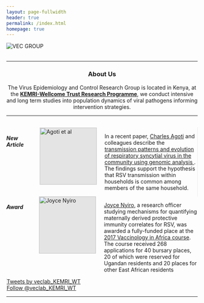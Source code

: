 ```yaml
---
layout: page-fullwidth
header: true
permalink: /index.html
homepage: true
---
```


<div class="row-30">
  <div class="small-12 small-centered columns">
   <!-- <img src="{{ site.url }}/images/banner3.png" alt="VEC GROUP">  -->
   <img src="{{ site.url }}/images/hompepage_img/veclab_members.jpg" alt="VEC GROUP">
  </div>
</div>
<br>

<hr >

<div>
<section>
   <center><h3>About Us</h3>
<p>The Virus Epidemiology and Control Research Group is located in Kenya, at the <a href="http://www.kemri-wellcome.org" target="_blank"><strong>KEMRI-Wellcome Trust Research Programme</strong></a>, we conduct intensive and long term studies into population dynamics of viral pathogens informing intervention strategies.</p></center>
</section>
</div>

<hr>

<br>
<section>
<!--<center>
<a href="{{ site.url }}/about" class="button radius">About us</a>
<a href="{{ site.url }}/research" class="button radius">Our Research</a>
<a href="{{ site.url }}/publications" class="button radius">Publications</a>
<a href="{{ site.url }}/team" class="button radius">The Team</a>
<a href="{{ site.url }}/blog" class="button radius">Read our Blog</a>
<a href="{{ site.url }}/contact" class="button radius">Contact us</a>
</center>

  <!-- Three columns of text below the carousel -->
  <div class="row">
  <div class="large-4 columns  text-center" style="border-right: dotted #d8d8d8 1px;">

  <div class="">
  <h5>New Article</h5>
  </div>
  <br>
  <img class="img-rounded;" style="background: #E4E4E4; height: 150px;" src="{{ site.url }}/images/hompepage_img/agoti-ve-2017.png" alt="Agoti et al">

  <p class="text-justify">
  In a recent paper, <a href="{{ site.url }}/charles-agoti">Charles Agoti</a> and colleagues describe the
  <a href="https://academic.oup.com/ve/article-lookup/doi/10.1093/ve/vex006">transmission patterns
  and evolution of respiratory syncytial virus in the community using genomic analysis </a>. The findings
  support the hypothesis that RSV transmission within households is common among members of the same household.
  </p>

  </div><!-- /.col-lg-4 -->

  <div class="large-4 columns  text-center" >

  <div class="">
  <h5>Award </h5>
  </div>
  <br>
  <img class="img-rounded" style="background: #E4E4E4; height: 150px;" src="{{ site.url }}/images/Joyce-Nyiro.jpg" alt="Joyce Nyiro">
  <p class="text-justify">
  <a href="{{ site.url }}/joyce-nyiro">Joyce Nyiro</a>,
  a research officer studying mechanisms for quantifying maternally derived protective
  immunity correlates for RSV, was awarded a fully-funded place at the
  <a href="http://www.jenner.ac.uk/vaccinology-in-africa-course">2017 Vaccinology in Africa course</a>.
  The course received 268 applications for 40 bursary places, 20 of which were reserved for Ugandan residents
  and 20 places for other East African residents</p>
  </div><!-- /.col-lg-4 -->


  <div class="large-4 columns text-center" style="border-left: dotted #d8d8d8 1px;">
  <div id="twittertimeline">
  <a class="twitter-timeline" data-lang="en" data-width="350" data-height="400" data-theme="light" data-link-color="#19CF86"
  href="https://twitter.com/veclab_KEMRI_WT">
  Tweets by veclab_KEMRI_WT</a>
  <script async src="//platform.twitter.com/widgets.js" charset="utf-8">
  </script>
  <br>
  <a class="twitter-follow-button"
  href="https://twitter.com/veclab_KEMRI_WT"
  data-size="large">
  Follow @veclab_KEMRI_WT</a>
  </div>

  </div>
  </section>

  <hr>
  <div class="row">
  <div class="small-10 small-centered columns">
  <center>
  <img src="{{ site.url }}/images/warwick-kemri-logo.png" alt="">
  </center>
  </div>
  </div>
  </section>
